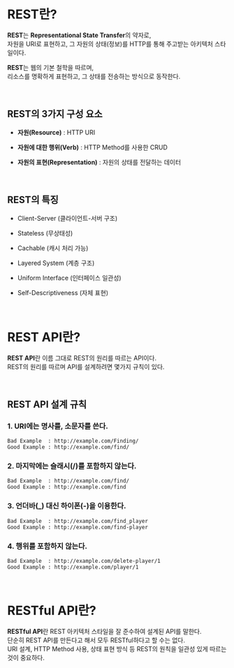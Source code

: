 # REST란?

**REST**는 **Representational State Transfer**의 약자로, <br>
자원을 URI로 표현하고, 그 자원의 상태(정보)를 HTTP를 통해 주고받는 아키텍처 스타일이다.

**REST**는 웹의 기본 철학을 따르며, <br>
리소스를 명확하게 표현하고, 그 상태를 전송하는 방식으로 동작한다.

<br>

## REST의 3가지 구성 요소

- **자원(Resource)** : HTTP URI

- **자원에 대한 행위(Verb)** : HTTP Method를 사용한 CRUD

- **자원의 표현(Representation)** : 자원의 상태를 전달하는 데이터

<br>

## REST의 특징

- Client-Server (클라이언트-서버 구조)

- Stateless (무상태성)

- Cachable (캐시 처리 가능)

- Layered System (계층 구조)

- Uniform Interface (인터페이스 일관성)

- Self-Descriptiveness (자체 표현)

<br>

# REST API란?

**REST API**란 이름 그대로 REST의 원리를 따르는 API이다. <br>
REST의 원리를 따르며 API를 설계하려면 몇가지 규칙이 있다.

<br>

## REST API 설계 규칙

### 1. URI에는 명사를, 소문자를 쓴다.
```
Bad Example  : http://example.com/Finding/
Good Example : http://example.com/find/
```

### 2. 마지막에는 슬래시(/)를 포함하지 않는다.
```
Bad Example  : http://example.com/find/
Good Example : http://example.com/find
```

### 3. 언더바(_) 대신 하이폰(-)을 이용한다.
```
Bad Example  : http://example.com/find_player
Good Example : http://example.com/find-player
```

### 4. 행위를 포함하지 않는다.
```
Bad Example  : http://example.com/delete-player/1
Good Example : http://example.com/player/1
```

<br>

# RESTful API란?

**RESTful API**란 REST 아키텍처 스타일을 잘 준수하여 설계된 API를 말한다. <br>
단순히 REST API를 만든다고 해서 모두 RESTful하다고 할 수는 없다. <br>
URI 설계, HTTP Method 사용, 상태 표현 방식 등 REST의 원칙을 일관성 있게 따르는 것이 중요하다.